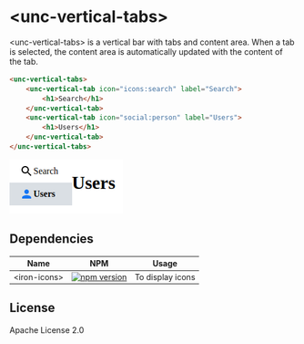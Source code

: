 # &lt;unc-vertical-tabs&gt;

&lt;unc-vertical-tabs&gt; is a vertical bar with tabs and content area.
When a tab is selected, the content area is automatically updated with the content of the tab.

```html
<unc-vertical-tabs>
    <unc-vertical-tab icon="icons:search" label="Search">
        <h1>Search</h1>
    </unc-vertical-tab>
    <unc-vertical-tab icon="social:person" label="Users">
        <h1>Users</h1>
    </unc-vertical-tab>
</unc-vertical-tabs>
```
![screenshot](https://raw.githubusercontent.com/unc-dsi/unc-web-components/main/packages/unc-vertical-tabs/screenshot.png)

## Dependencies

| Name | NPM | Usage |
|------|-----|-------|
| &lt;iron-icons&gt; | [![npm version](https://badgen.net/npm/v/@polymer/iron-icons/)](https://www.npmjs.com/package/@polymer/iron-icons) | To display icons

## License

Apache License 2.0
